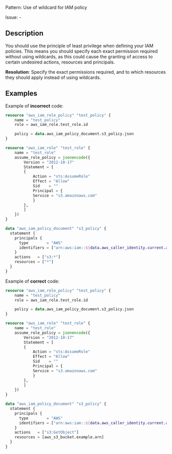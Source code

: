Pattern: Use of wildcard for IAM policy

Issue: -

## Description

You should use the principle of least privilege when defining your IAM policies. This means you should specify each exact permission required without using wildcards, as this could cause the granting of access to certain undesired actions, resources and principals.

**Resolution**: Specify the exact permissions required, and to which resources they should apply instead of using wildcards.

## Examples

Example of **incorrect** code:

```terraform
resource "aws_iam_role_policy" "test_policy" {
	name = "test_policy"
	role = aws_iam_role.test_role.id

	policy = data.aws_iam_policy_document.s3_policy.json
}

resource "aws_iam_role" "test_role" {
	name = "test_role"
	assume_role_policy = jsonencode({
		Version = "2012-10-17"
		Statement = [
		{
			Action = "sts:AssumeRole"
			Effect = "Allow"
			Sid    = ""
			Principal = {
			Service = "s3.amazonaws.com"
			}
		},
		]
	})
}

data "aws_iam_policy_document" "s3_policy" {
  statement {
    principals {
      type        = "AWS"
      identifiers = ["arn:aws:iam::${data.aws_caller_identity.current.account_id}:root"]
    }
    actions   = ["s3:*"]
    resources = ["*"]
  }
}
```

Example of **correct** code:

```terraform
resource "aws_iam_role_policy" "test_policy" {
	name = "test_policy"
	role = aws_iam_role.test_role.id

	policy = data.aws_iam_policy_document.s3_policy.json
}

resource "aws_iam_role" "test_role" {
	name = "test_role"
	assume_role_policy = jsonencode({
		Version = "2012-10-17"
		Statement = [
		{
			Action = "sts:AssumeRole"
			Effect = "Allow"
			Sid    = ""
			Principal = {
			Service = "s3.amazonaws.com"
			}
		},
		]
	})
}

data "aws_iam_policy_document" "s3_policy" {
  statement {
    principals {
      type        = "AWS"
      identifiers = ["arn:aws:iam::${data.aws_caller_identity.current.account_id}:root"]
    }
    actions   = ["s3:GetObject"]
    resources = [aws_s3_bucket.example.arn]
  }
}
```